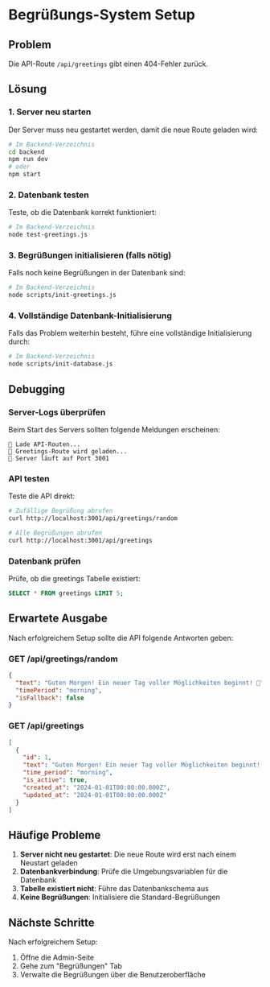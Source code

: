 # Begrüßungs-System Setup

## Problem
Die API-Route `/api/greetings` gibt einen 404-Fehler zurück.

## Lösung

### 1. Server neu starten
Der Server muss neu gestartet werden, damit die neue Route geladen wird:

```bash
# Im Backend-Verzeichnis
cd backend
npm run dev
# oder
npm start
```

### 2. Datenbank testen
Teste, ob die Datenbank korrekt funktioniert:

```bash
# Im Backend-Verzeichnis
node test-greetings.js
```

### 3. Begrüßungen initialisieren (falls nötig)
Falls noch keine Begrüßungen in der Datenbank sind:

```bash
# Im Backend-Verzeichnis
node scripts/init-greetings.js
```

### 4. Vollständige Datenbank-Initialisierung
Falls das Problem weiterhin besteht, führe eine vollständige Initialisierung durch:

```bash
# Im Backend-Verzeichnis
node scripts/init-database.js
```

## Debugging

### Server-Logs überprüfen
Beim Start des Servers sollten folgende Meldungen erscheinen:
```
🔧 Lade API-Routen...
🔧 Greetings-Route wird geladen...
🚀 Server läuft auf Port 3001
```

### API testen
Teste die API direkt:

```bash
# Zufällige Begrüßung abrufen
curl http://localhost:3001/api/greetings/random

# Alle Begrüßungen abrufen
curl http://localhost:3001/api/greetings
```

### Datenbank prüfen
Prüfe, ob die greetings Tabelle existiert:

```sql
SELECT * FROM greetings LIMIT 5;
```

## Erwartete Ausgabe

Nach erfolgreichem Setup sollte die API folgende Antworten geben:

### GET /api/greetings/random
```json
{
  "text": "Guten Morgen! Ein neuer Tag voller Möglichkeiten beginnt! 🌅",
  "timePeriod": "morning",
  "isFallback": false
}
```

### GET /api/greetings
```json
[
  {
    "id": 1,
    "text": "Guten Morgen! Ein neuer Tag voller Möglichkeiten beginnt! 🌅",
    "time_period": "morning",
    "is_active": true,
    "created_at": "2024-01-01T00:00:00.000Z",
    "updated_at": "2024-01-01T00:00:00.000Z"
  }
]
```

## Häufige Probleme

1. **Server nicht neu gestartet**: Die neue Route wird erst nach einem Neustart geladen
2. **Datenbankverbindung**: Prüfe die Umgebungsvariablen für die Datenbank
3. **Tabelle existiert nicht**: Führe das Datenbankschema aus
4. **Keine Begrüßungen**: Initialisiere die Standard-Begrüßungen

## Nächste Schritte

Nach erfolgreichem Setup:
1. Öffne die Admin-Seite
2. Gehe zum "Begrüßungen" Tab
3. Verwalte die Begrüßungen über die Benutzeroberfläche
